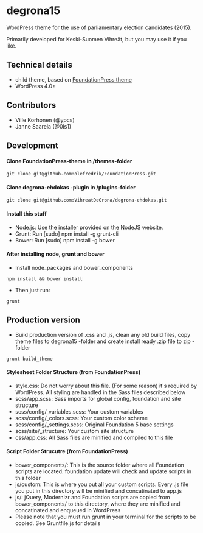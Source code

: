 degrona15
=========

WordPress theme for the use of parliamentary election candidates (2015).

Primarily developed for Keski-Suomen Vihreät, but you may use it if you like.

## Technical details

 - child theme, based on [FoundationPress theme](https://github.com/olefredrik/foundationpress)
 - WordPress 4.0+

## Contributors
 - Ville Korhonen (@ypcs)
 - Janne Saarela (@0is1)

## Development

#### Clone FoundationPress-theme in /themes-folder
```
git clone git@github.com:olefredrik/FoundationPress.git
```

#### Clone degrona-ehdokas -plugin in /plugins-folder
```
git clone git@github.com:VihreatDeGrona/degrona-ehdokas.git
```

#### Install this stuff
* Node.js: Use the installer provided on the NodeJS website.
* Grunt: Run [sudo] npm install -g grunt-cli
* Bower: Run [sudo] npm install -g bower

#### After installing node, grunt and bower

* Install node_packages and bower_components
```
npm install && bower install
```
* Then just run:
```
grunt
```

## Production version

* Build production version of .css and .js, clean any old build files, copy theme files to degrona15 -folder and create install ready .zip file to zip -folder
```
grunt build_theme
```

#### Stylesheet Folder Structure (from FoundationPress)

* style.css: Do not worry about this file. (For some reason) it's required by WordPress. All styling are handled in the Sass files described below
* scss/app.scss: Sass imports for global config, foundation and site structure
* scss/config/_variables.scss: Your custom variables
* scss/config/_colors.scss: Your custom color scheme
* scss/config/_settings.scss: Original Foundation 5 base settings
* scss/site/_structure: Your custom site structure
* css/app.css: All Sass files are minified and compiled to this file

#### Script Folder Strucutre (from FoundationPress)

* bower_components/: This is the source folder where all Foundation scripts are located. foundation update will check and update scripts in this folder
* js/custom: This is where you put all your custom scripts. Every .js file you put in this directory will be minified and concatinated to app.js
* js/: jQuery, Modernizr and Foundation scripts are copied from bower_components/ to this directory, where they are minified and concatinated and enqueued in WordPress
* Please note that you must run grunt in your terminal for the scripts to be copied. See Gruntfile.js for details
